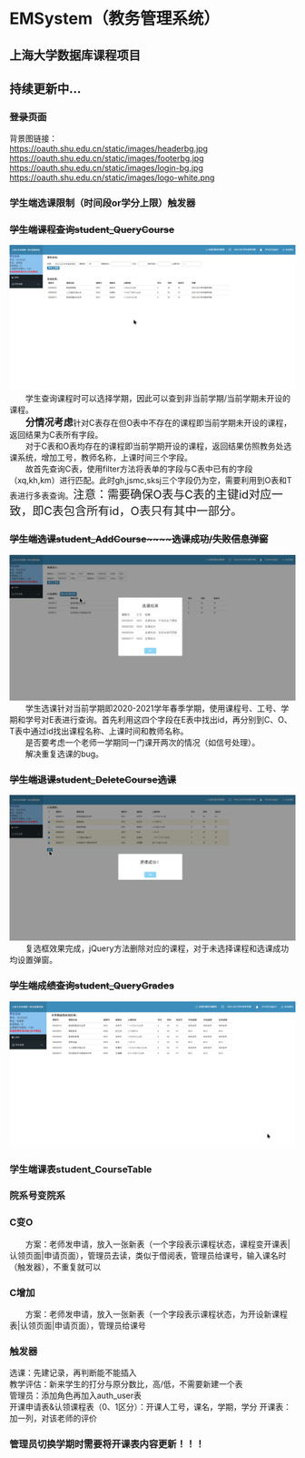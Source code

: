 # EMSystem（教务管理系统）
## 上海大学数据库课程项目
## 持续更新中...
### ~~登录页面~~
背景图链接： <br>
https://oauth.shu.edu.cn/static/images/headerbg.jpg <br>
https://oauth.shu.edu.cn/static/images/footerbg.jpg <br>
https://oauth.shu.edu.cn/static/images/login-bg.jpg <br>
https://oauth.shu.edu.cn/static/images/logo-white.png
### 学生端选课限制（时间段or学分上限）触发器
### ~~学生端课程查询student_QueryCourse~~
![image](https://github.com/Badw0lf613/EMSystem/blob/master/static/images/kccx.png)
&emsp;&emsp;学生查询课程时可以选择学期，因此可以查到非当前学期/当前学期未开设的课程。<br>
&emsp;&emsp;<big>__分情况考虑__</big>针对C表存在但O表中不存在的课程即当前学期未开设的课程，返回结果为C表所有字段。<br>&emsp;&emsp;对于C表和O表均存在的课程即当前学期开设的课程，返回结果仿照教务处选课系统，增加工号，教师名称，上课时间三个字段。<br>
&emsp;&emsp;故首先查询C表，使用filter方法将表单的字段与C表中已有的字段（xq,kh,km）进行匹配。此时gh,jsmc,sksj三个字段仍为空，需要利用到O表和T表进行多表查询。<big><big>注意：需要确保O表与C表的主键id对应一致，即C表包含所有id，O表只有其中一部分。</big></big>
### ~~学生端选课student_AddCourse~~~~选课成功/失败信息弹窗~~
![image](https://github.com/Badw0lf613/EMSystem/blob/master/static/images/xk.png)
&emsp;&emsp;学生选课针对当前学期即2020-2021学年春季学期，使用课程号、工号、学期和学号对E表进行查询。首先利用这四个字段在E表中找出id，再分别到C、O、T表中通过id找出课程名称、上课时间和教师名称。<br>
&emsp;&emsp;是否要考虑一个老师一学期同一门课开两次的情况（如信号处理）。<br>
&emsp;&emsp;解决重复选课的bug。
### ~~学生端退课student_DeleteCourse选课~~
![image](https://github.com/Badw0lf613/EMSystem/blob/master/static/images/tk.png)
&emsp;&emsp;复选框效果完成，jQuery方法删除对应的课程，对于未选择课程和选课成功均设置弹窗。
### ~~学生端成绩查询student_QueryGrades~~
![image](https://github.com/Badw0lf613/EMSystem/blob/master/static/images/cjcx.png)
### 学生端课表student_CourseTable
### 院系号变院系
### C变O
&emsp;&emsp;方案：老师发申请，放入一张新表（一个字段表示课程状态，课程变开课表|认领页面|申请页面），管理员去读，类似于借阅表，管理员给课号，输入课名时（触发器），不重复就可以
### C增加
&emsp;&emsp;方案：老师发申请，放入一张新表（一个字段表示课程状态，为开设新课程表|认领页面|申请页面），管理员给课号
### 触发器
选课：先建记录，再判断能不能插入<br>
教学评估：新来学生的打分与原分数比，高/低，不需要新建一个表<br>
管理员：添加角色再加入auth_user表<br>
开课申请表&认领课程表（0、1区分）：开课人工号，课名，学期，学分
开课表：加一列，对该老师的评价
### 管理员切换学期时需要将开课表内容更新！！！